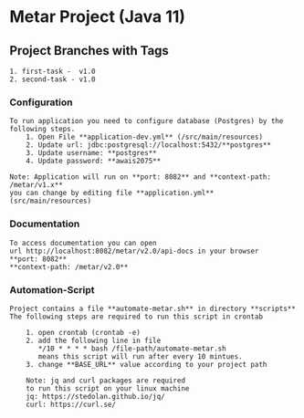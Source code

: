 
# Metar Project (Java 11)

## Project Branches with Tags
    1. first-task -  v1.0
    2. second-task - v1.0

### Configuration
    To run application you need to configure database (Postgres) by the following steps.
        1. Open File **application-dev.yml** (/src/main/resources)
        2. Update url: jdbc:postgresql://localhost:5432/**postgres**
        3. Update username: **postgres**
        4. Update password: **awais2075**
    
    Note: Application will run on **port: 8082** and **context-path: /metar/v1.x** 
    you can change by editing file **application.yml** (src/main/resources)

### Documentation
    To access documentation you can open 
    url http://localhost:8082/metar/v2.0/api-docs in your browser
    **port: 8082** 
    **context-path: /metar/v2.0**

### Automation-Script
    Project contains a file **automate-metar.sh** in directory **scripts**
    The following steps are required to run this script in crontab

        1. open crontab (crontab -e)
        2. add the following line in file
           */10 * * * * bash /file-path/automate-metar.sh
           means this script will run after every 10 mintues.
        3. change **BASE_URL** value according to your project path

        Note: jq and curl packages are required 
        to run this script on your linux machine
        jq: https://stedolan.github.io/jq/
        curl: https://curl.se/
